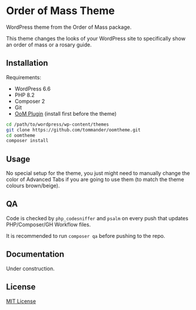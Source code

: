 # Order of Mass Theme

WordPress theme from the Order of Mass package.

This theme changes the looks of your WordPress site to specifically show an order of mass or a rosary guide.

## Installation

Requirements:

- WordPress 6.6
- PHP 8.2
- Composer 2
- Git
- [OoM Plugin](https://github.com/tommander/oomplugin) (install first before the theme)

```sh
cd /path/to/wordpress/wp-content/themes
git clone https://github.com/tommander/oomtheme.git
cd oomtheme
composer install
```

## Usage

No special setup for the theme, you just might need to manually change the color of Advanced Tabs if you are going to use them (to match the theme colours brown/beige).

## QA

Code is checked by `php_codesniffer` and `psalm` on every push that updates PHP/Composer/GH Workflow files.

It is recommended to run `composer qa` before pushing to the repo.

## Documentation

Under construction.

## License

[MIT License](LICENSE)
